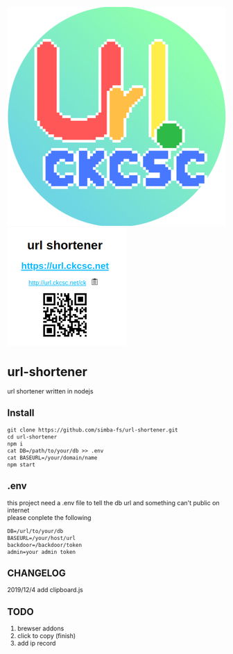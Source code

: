 ![icon](./public/images/icon-1024.png)
![url shortener](./index.png)

# url-shortener
url shortener written in nodejs

## Install
```
git clone https://github.com/simba-fs/url-shortener.git
cd url-shortener
npm i 
cat DB=/path/to/your/db >> .env
cat BASEURL=/your/domain/name
npm start
```

## .env
this project need a .env file to tell the db url and something can't public on internet  
please conplete the following
```env
DB=/url/to/your/db
BASEURL=/your/host/url
backdoor=/backdoor/token
admin=your admin token
```

## CHANGELOG
2019/12/4
add clipboard.js

## TODO
1. brewser addons
2. click to copy (finish)
3. add ip record
